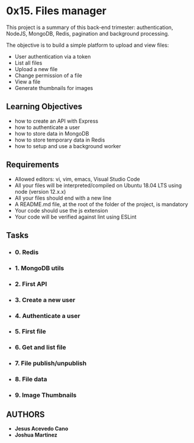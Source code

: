 # 0x15. Files manager

This project is a summary of this back-end trimester: authentication, NodeJS, MongoDB, Redis, pagination and background processing.

The objective is to build a simple platform to upload and view files:

- User authentication via a token
- List all files
- Upload a new file
- Change permission of a file
- View a file
- Generate thumbnails for images

## Learning Objectives

- how to create an API with Express
- how to authenticate a user
- how to store data in MongoDB
- how to store temporary data in Redis
- how to setup and use a background worker

## Requirements

- Allowed editors: vi, vim, emacs, Visual Studio Code
- All your files will be interpreted/compiled on Ubuntu 18.04 LTS using node (version 12.x.x)
- All your files should end with a new line
- A README.md file, at the root of the folder of the project, is mandatory
- Your code should use the js extension
- Your code will be verified against lint using ESLint

## Tasks

- ### 0. Redis 
- ### 1. MongoDB utils
- ### 2. First API
- ### 3. Create a new user 
- ### 4. Authenticate a user
- ### 5. First file
- ### 6. Get and list file 
- ### 7. File publish/unpublish
- ### 8. File data 
- ### 9. Image Thumbnails


## AUTHORS

* **Jesus Acevedo Cano**
* **Joshua Martinez**
